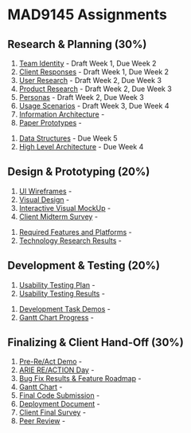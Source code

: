 # MAD9145 Assignments

## Research & Planning (30%) 

<Badge text="UX and UI Deliverables" />

1. [Team Identity](./identity.md) - Draft Week 1, Due Week 2
2. [Client Responses](./responses.md) - Draft Week 1, Due Week 2
3. [User Research](./user-research.md) - Draft Week 2, Due Week 3
4. [Product Research](./product-research.md) - Draft Week 2, Due Week 3
5. [Personas](./personas.md) - Draft Week 2, Due Week 3
6. [Usage Scenarios](./scenarios.md) - Draft Week 3, Due Week 4
7. [Information Architecture](./ia.md) - 
8. [Paper Prototypes](./prototypes.md) - 

<Badge text="Development Deliverables" />

1. [Data Structures](./data-structures.md) - Due Week 5
2. [High Level Architecture](./architecture.md) - Due Week 4


## Design & Prototyping (20%)

<Badge text="UX and UI Deliverables" />

1. [UI Wireframes](./wireframes.md) - 
2. [Visual Design](./visual-design.md) - 
3. [Interactive Visual MockUp](./mockup.md) - 
4. [Client Midterm Survey](./) - 

<Badge text="Development Deliverables" />

1. [Required Features and Platforms](./features.md) - 
2. [Technology Research Results](./tech-research.md) - 

## Development & Testing (20%)

<Badge text="UX and UI Deliverables" />

1. [Usability Testing Plan](./) - 
2. [Usability Testing Results](./) - 

<Badge text="Development Deliverables" />

1. [Development Task Demos](./) - 
2. [Gantt Chart Progress](./) - 


## Finalizing & Client Hand-Off (30%)

1. [Pre-Re/Act Demo](./) - 
2. [ARIE RE/ACTION Day](./) - 
3. [Bug Fix Results & Feature Roadmap](./) - 
4. [Gantt Chart](./) - 
5. [Final Code Submission](./) - 
6. [Deployment Document](./) - 
7. [Client Final Survey](./) - 
8. [Peer Review](./) - 

